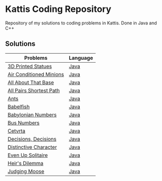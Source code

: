 # Kattis Coding Repository
Repository of my solutions to coding problems in Kattis. Done in Java and C++

## Solutions
| Problems | Language |
| - | - |
| [3D Printed Statues](https://open.kattis.com/problems/3dprinter) | [Java](https://github.com/Swidjaja6/Kattis/blob/main/Java/3DPrintedStatues/src/Solution.java) |
| [Air Conditioned Minions](https://open.kattis.com/problems/airconditioned) | [Java](https://github.com/Swidjaja6/Kattis/tree/main/Java/ACMinions/src) |
| [All About That Base](https://open.kattis.com/problems/allaboutthatbase) | [Java](https://github.com/Swidjaja6/Kattis/blob/main/Java/AllAboutThatBase/src/Solution.java) |
| [All Pairs Shortest Path](https://open.kattis.com/problems/allpairspath) | [Java](https://github.com/Swidjaja6/Kattis/blob/main/Java/AllPairsShortestPath/src/GraphShort.java) |
| [Ants](https://open.kattis.com/problems/ants) | [Java](https://github.com/Swidjaja6/Kattis/blob/main/Java/Ants/src/pests.java) |
| [Babelfish](https://open.kattis.com/problems/babelfish) | [Java](https://github.com/Swidjaja6/Kattis/blob/main/Java/BabelFish/src/Fish.java) |
| [Babylonian Numbers](https://open.kattis.com/problems/babylonian) | [Java](https://github.com/Swidjaja6/Kattis/blob/main/Java/Babylonian/src/baby.java) |
| [Bus Numbers](https://open.kattis.com/problems/busnumbers) | [Java](https://github.com/Swidjaja6/Kattis/blob/main/Java/BusNumber/src/no.java) |
| [Cetvrta](https://open.kattis.com/problems/cetvrta) | [Java](https://github.com/Swidjaja6/Kattis/blob/main/Java/Cetvrta/src/Solution.java) |
| [Decisions, Decisions](https://open.kattis.com/problems/decisions) | [Java](https://github.com/Swidjaja6/Kattis/blob/main/Java/Decisions/src/Solution.java) |
| [Distinctive Character](https://open.kattis.com/problems/distinctivecharacter) | [Java](https://github.com/Swidjaja6/Kattis/blob/main/Java/Distinctive/src/character.java) |
| [Even Up Solitaire](https://open.kattis.com/problems/evenup) | [Java](https://github.com/Swidjaja6/Kattis/blob/main/Java/EvenUpSolitaire/src/EvenUp.java) |
| [Heir's Dilemma](https://open.kattis.com/problems/heirsdilemma) | [Java](https://github.com/Swidjaja6/Kattis/blob/main/Java/HeirDilemma/src/heirsCode.java) |
| [Judging Moose](https://open.kattis.com/problems/judgingmoose) | [Java](https://github.com/Swidjaja6/Kattis/blob/main/Java/JudgingMoose/src/actuallyMoose.java) |
